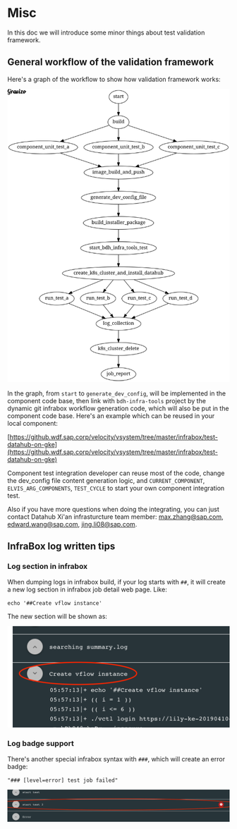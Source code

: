 # Misc

  In this doc we will introduce some minor things about test validation framework.

## General workflow of the validation framework

Here's a graph of the workflow to show how validation framework works:

![](../../Image/TestIntegrationGuide/process.svg)

In the graph, from `start` to `generate_dev_config`, will be implemented in the component code base, then link with  `bdh-infra-tools` project by the dynamic git infrabox workflow generation code, which will also be put in the component code base. Here's an example which can be reused in your local component:

[https://github.wdf.sap.corp/velocity/vsystem/tree/master/infrabox/test-datahub-on-gke](https://github.wdf.sap.corp/velocity/vsystem/tree/master/infrabox/test-datahub-on-gke)

Component test integration developer can reuse most of the code, change the dev_config file content generation logic, and `CURRENT_COMPONENT`, `ELVIS_ARG_COMPONENTS`, `TEST_CYCLE` to start your own component integration test.

Also if you have more questions when doing the integrating, you can just contact Datahub Xi'an infrasturcture team member: [max.zhang@sap.com](mailto:max.zhang@sap.com), [edward.wang@sap.com](mailto:edward.wang@sap.com), [jing.li08@sap.com](mailto:jing.li08@sap.com).

## InfraBox log written tips

### Log section in infrabox

When dumping logs in infrabox build, if your log starts with `##`, it will create a new log section in infrabox job detail web page. Like:

```
echo '##Create vflow instance'
```

The new section will be shown as:

![new section](../../Image/TestIntegrationGuide/Picture12.png) 

### Log badge support

There's another special infrabox syntax with `###`, which will create an error badge:

```
"### [level=error] test job failed"
```

![error badge](../../Image/TestIntegrationGuide/Picture13.png) 
